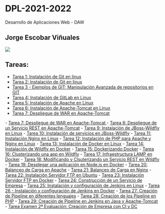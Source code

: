 # DPL-2021-2022
Desarrollo de Aplicaciones Web - DAW

## Jorge Escobar Viñuales

<img align="center" src="https://res.cloudinary.com/practicaldev/image/fetch/s--oohOOnY7--/c_imagga_scale,f_auto,fl_progressive,h_420,q_auto,w_1000/https://dev-to-uploads.s3.amazonaws.com/i/tsrakct789rm4hg087kh.jpg">
  
## Tareas:
- <a href="https://github.com/Jorgeev27/DPL-2021-2022/blob/main/Tarea%201:%20Instalaci%C3%B3n%20de%20GIT%20en%20local.md">Tarea 1: Instalación de Git en linux</a>
- <a href="https://github.com/Jorgeev27/DPL-2021-2022/blob/main/Tarea%202:%20Manipulaci%C3%B3n%20de%20repositorios%20en%20Git.md">Tarea 2: Instalación de Git en linux</a>
- <a href="https://github.com/Jorgeev27/DPL-2021-2022/blob/main/Tarea%203:%20Ejemplos%20en%20GIT_Manipulaci%C3%B3n%20Avanzada%20de%20repositorios%20en%20GIT.md">Tarea 3 - Ejemplos de GIT: Manipulación Avanzada de repositorios en GIT</a>
- <a href="https://github.com/Jorgeev27/DPL-2021-2022/blob/main/Tarea%204:%20Instalaci%C3%B3n%20de%20GitLab%20en%20linux.md">Tarea 4: Instalación de GitLab en Linux</a>
- <a href="https://github.com/Jorgeev27/DPL-2021-2022/blob/main/Tarea%205:%20Instalaci%C3%B3n%20de%20Apache%20en%20Linux.md">Tarea 5: Instalación de Apache en Linux</a>
- <a href="https://github.com/Jorgeev27/DPL-2021-2022/blob/main/Tarea%206:%20Instalaci%C3%B3n%20de%20Apache-Tomcat%20en%20Linux.md">Tarea 6: Instalación de Apache-Tomcat en Linux</a>
- <a href="https://github.com/Jorgeev27/DPL-2021-2022/blob/main/Tarea%207:%20Despliegue%20de%20WAR%20en%20Apache-Tomcat.md">Tarea 7: Despliegue de WAR en Apache-Tomcat
</a>
- <a href="https://github.com/Jorgeev27/DPL-2021-2022/blob/main/Tarea%207:%20Despliegue%20de%20WAR%20en%20Apache-Tomcat.md">Tarea 7: Despliegue de WAR en Apache-Tomcat
</a>
- <a href="https://github.com/Jorgeev27/DPL-2021-2022/blob/main/Tarea%208:%20Despliegue%20de%20un%20servicio%20REST%20en%20Apache-Tomcat.md">Tarea 8: Despliegue de un Servicio REST en Apache-Tomcat</a>
- <a href="https://github.com/Jorgeev27/DPL-2021-2022/blob/main/Tarea%209:%20Instalaci%C3%B3n%20de%20JBoss-Wildfly%20en%20Linux.md">Tarea 9: Instalación de JBoss-Wildfly en Linux</a>
- <a href="https://github.com/Jorgeev27/DPL-2021-2022/blob/main/Tarea%2010:%20Instalaci%C3%B3n%20de%20servicios%20en%20JBoss-Wildfly.md">Tarea 10: Instalación de servicios en JBoss-Wildfly</a>
- <a href="https://github.com/Jorgeev27/DPL-2021-2022/blob/main/Tarea%2011:%20Instalaci%C3%B3n%20de%20Nginx%20en%20Linux.md">Tarea 11: Instalación Nginx en Linux</a>
- <a href="https://github.com/Jorgeev27/DPL-2021-2022/blob/main/Tarea%2012:%20Instalaci%C3%B3n%20de%20PHP%20para%20Apache%20y%20Nginx%20en%20Linux.md">Tarea 12: Instalación de PHP para Apache y Nginx en Linux</a>
- <a href="https://github.com/Jorgeev27/DPL-2021-2022/blob/main/Tarea%2013:%20Instalaci%C3%B3n%20de%20Docker%20en%20Linux.md">Tarea 13: Instalación de Docker en Linux</a>
- <a href="https://github.com/Jorgeev27/DPL-2021-2022/blob/main/Tarea%2014:%20Instalaci%C3%B3n%20de%20Wildfly%20en%20Docker.md">Tarea 14: Instalación de Wildfly en Docker</a>
- <a href="https://github.com/Jorgeev27/DPL-2021-2022/blob/main/Tarea%2015:%20Dockerizando%20Docker.md">Tarea 15: Dockerizando Docker</a>
- <a href="https://github.com/Jorgeev27/DPL-2021-2022/blob/main/Tarea%2016:%20Clusterizando%20una%20app%20en%20Wildfly.md">Tarea 16: Clusterizando una app en Wildfly</a>
- <a href="https://github.com/Jorgeev27/DPL-2021-2022/blob/main/Tarea%2017:%20Infraestructura%20LAMP%20en%20Docker.md">Tarea 17: Infraestructura LAMP en Docker</a>
- <a href="https://github.com/Jorgeev27/DPL-2021-2022/blob/main/Tarea%2018:%20Modificando%20y%20Clusterizando%20un%20Servicio%20Rest%20en%20Wildfly.md">Tarea 18: Modificando y Clsuterizando un Servicio REST en Wildfly</a>
- <a href="https://github.com/Jorgeev27/DPL-2021-2022/blob/main/Tarea%2019:%20Desplegar%20una%20aplicaci%C3%B3n%20en%20Node.js%20en%20Docker.md">Tarea 19: Desplegar una aplicación en Node.js en Docker</a>
- <a href="https://github.com/Jorgeev27/DPL-2021-2022/blob/main/Tarea%2020:%20Balanceo%20de%20Carga%20en%20Apache.md">Tarea 20: Balanceo de Carga en Apache</a>
- <a href="https://github.com/Jorgeev27/DPL-2021-2022/blob/main/Tarea%2021:%20Balanceo%20de%20Carga%20en%20Nginx.md">Tarea 21: Balanceo de Carga en Nginx</a>
- <a href="https://github.com/Jorgeev27/DPL-2021-2022/blob/main/Tarea%2022:%20Instalaci%C3%B3n%20Servidor%20FTP%20en%20Ubuntu.md">Tarea 22: Instalación Servidor FTP en Ubuntu</a>
- <a href="https://github.com/Jorgeev27/DPL-2021-2022/blob/main/Tarea%2023:%20Instalaci%C3%B3n%20Servidor%20FTP%20en%20Docker.md">Tarea 23: Instalación Servidor FTP en Docker</a>
- <a href="https://github.com/Jorgeev27/DPL-2021-2022/blob/main/Tarea%2024:%20Construcci%C3%B3n%20de%20un%20Servicio%20de%20Empresa.md">Tarea 24: Construcción de un Servicio de Empresa</a>
- <a href="https://github.com/Jorgeev27/DPL-2021-2022/blob/main/Tarea%2025:%20Instalaci%C3%B3n%20y%20configuraci%C3%B3n%20de%20Jenkins%20en%20Linux.md">Tarea 25: Instalación y configuración de Jenkins en Linux</a>
- <a href="https://github.com/Jorgeev27/DPL-2021-2022/blob/main/Tarea%2026:%20Instalaci%C3%B3n%20y%20configuraci%C3%B3n%20de%20Jenkins%20en%20Docker.md">Tarea 26 - Instalación y configuración de Jenkins en Docker</a>
- <a href="https://github.com/Jorgeev27/DPL-2021-2022/blob/main/Tarea%2027:%20Creaci%C3%B3n%20de%20Pipeline%20en%20diferentes%20lenguajes.md">Tarea 27: Creación de Pipeline en diferentes lenguajes</a>
- <a href="https://github.com/Jorgeev27/DPL-2021-2022/blob/main/Tarea%2028:%20Creaci%C3%B3n%20de%20los%20Pipeline%20en%20PHP.md">Tarea 28: Creación de los Pipeline en PHP</a>
- <a href="https://github.com/Jorgeev27/DPL-2021-2022/blob/main/Tarea%2029:%20Creaci%C3%B3n%20de%20Pipeline%20en%20Jenkins%20en%20Java%20y%20Apache-Tomcat.md">Tarea 29: Creación de Pipeline en Jenkins en Java y Apache-Tomcat</a>
- <a href="https://github.com/Jorgeev27/DPL-2021-2022/blob/main/Tarea%20Examen%202%C2%AA%20Evaluaci%C3%B3n:%20Creaci%C3%B3n%20de%20Empresa%20con%20CI%20y%20DC.md">Tarea Examen 2ª Evaluación: Creación de Empresa con CI y DC</a>
